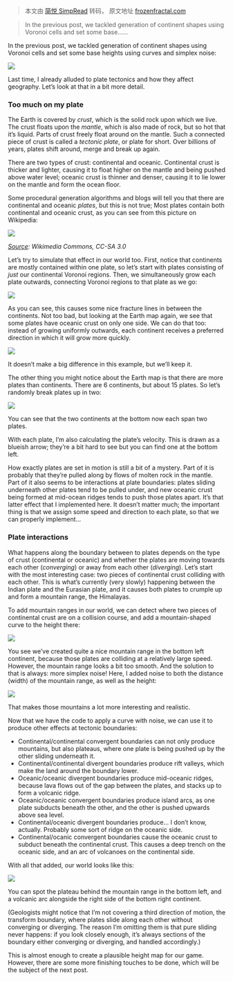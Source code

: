 > 本文由 [简悦 SimpRead](http://ksria.com/simpread/) 转码， 原文地址 [frozenfractal.com](https://frozenfractal.com/blog/2023/11/13/around-the-world-2-plate-tectonics/)

> In the previous post, we tackled generation of continent shapes using Voronoi cells and set some base......

In the previous post, we tackled generation of continent shapes using Voronoi cells and set some base heights using curves and simplex noise:

![](https://frozenfractal.com/blog/2023/11/13/around-the-world-2-plate-tectonics/height_slopes_noise.png)

Last time, I already alluded to plate tectonics and how they affect geography. Let’s look at that in a bit more detail.

### Too much on my plate

The Earth is covered by _crust_, which is the solid rock upon which we live. The crust floats upon the _mantle_, which is also made of rock, but so hot that it’s liquid. Parts of crust freely float around on the mantle. Such a connected piece of crust is called a _tectonic plate_, or plate for short. Over billions of years, plates shift around, merge and break up again.

There are two types of crust: continental and oceanic. Continental crust is thicker and lighter, causing it to float higher on the mantle and being pushed above water level; oceanic crust is thinner and denser, causing it to lie lower on the mantle and form the ocean floor.

Some procedural generation algorithms and blogs will tell you that there are continental and oceanic _plates_, but this is not true; Most plates contain both continental and oceanic crust, as you can see from this picture on Wikipedia:

![](https://frozenfractal.com/blog/2023/11/13/around-the-world-2-plate-tectonics/earth_plates.png)

_[Source](https://commons.wikimedia.org/wiki/File:Tectonic_plates_(2022).svg): Wikimedia Commons, CC-SA 3.0_

Let’s try to simulate that effect in our world too. First, notice that continents are mostly contained within one plate, so let’s start with plates consisting of _just_ our continental Voronoi regions. Then, we simultaneously grow each plate outwards, connecting Voronoi regions to that plate as we go:

![](https://frozenfractal.com/blog/2023/11/13/around-the-world-2-plate-tectonics/plate_regions.png)

As you can see, this causes some nice fracture lines in between the continents. Not too bad, but looking at the Earth map again, we see that some plates have oceanic crust on only one side. We can do that too: instead of growing uniformly outwards, each continent receives a preferred direction in which it will grow more quickly.

![](https://frozenfractal.com/blog/2023/11/13/around-the-world-2-plate-tectonics/plates_biased.png)

It doesn’t make a big difference in this example, but we’ll keep it.

The other thing you might notice about the Earth map is that there are more plates than continents. There are 6 continents, but about 15 plates. So let’s randomly break plates up in two:

![](https://frozenfractal.com/blog/2023/11/13/around-the-world-2-plate-tectonics/plates_broken.png)

You can see that the two continents at the bottom now each span two plates.

With each plate, I’m also calculating the plate’s velocity. This is drawn as a blueish arrow; they’re a bit hard to see but you can find one at the bottom left.

How exactly plates are set in motion is still a bit of a mystery. Part of it is probably that they’re pulled along by flows of molten rock in the mantle. Part of it also seems to be interactions at plate boundaries: plates sliding underneath other plates tend to be pulled under, and new oceanic crust being formed at mid-ocean ridges tends to push those plates apart. It’s that latter effect that I implemented here. It doesn’t matter much; the important thing is that we assign some speed and direction to each plate, so that we can properly implement…

### Plate interactions

What happens along the boundary between to plates depends on the type of crust (continental or oceanic) and whether the plates are moving towards each other (_converging_) or away from each other (_diverging_). Let’s start with the most interesting case: two pieces of continental crust colliding with each other. This is what’s currently (very slowly) happening between the Indian plate and the Eurasian plate, and it causes both plates to crumple up and form a mountain range, the Himalayas.

To add mountain ranges in our world, we can detect where two pieces of continental crust are on a collision course, and add a mountain-shaped curve to the height there:

![](https://frozenfractal.com/blog/2023/11/13/around-the-world-2-plate-tectonics/mountain_range.png)

You see we’ve created quite a nice mountain range in the bottom left continent, because those plates are colliding at a relatively large speed. However, the mountain range looks a bit too smooth. And the solution to that is always: more simplex noise! Here, I added noise to both the distance (width) of the mountain range, as well as the height:

![](https://frozenfractal.com/blog/2023/11/13/around-the-world-2-plate-tectonics/mountain_noise.png)

That makes those mountains a lot more interesting and realistic.

Now that we have the code to apply a curve with noise, we can use it to produce other effects at tectonic boundaries:

*   Continental/continental convergent boundaries can not only produce mountains, but also plateaus, where one plate is being pushed up by the other sliding underneath it.
*   Continental/continental divergent boundaries produce rift valleys, which make the land around the boundary lower.
*   Oceanic/oceanic divergent boundaries produce mid-oceanic ridges, because lava flows out of the gap between the plates, and stacks up to form a volcanic ridge.
*   Oceanic/oceanic convergent boundaries produce island arcs, as one plate subducts beneath the other, and the other is pushed upwards above sea level.
*   Continental/oceanic divergent boundaries produce… I don’t know, actually. Probably some sort of ridge on the oceanic side.
*   Continental/ocanic convergent boundaries cause the oceanic crust to subduct beneath the continental crust. This causes a deep trench on the oceanic side, and an arc of volcanoes on the continental side.

With all that added, our world looks like this:

![](https://frozenfractal.com/blog/2023/11/13/around-the-world-2-plate-tectonics/boundary_effects.png)

You can spot the plateau behind the mountain range in the bottom left, and a volcanic arc alongside the right side of the bottom right continent.

(Geologists might notice that I’m not covering a third direction of motion, the transform boundary, where plates slide along each other without converging or diverging. The reason I’m omitting them is that pure sliding never happens: if you look closely enough, it’s always sections of the boundary either converging or diverging, and handled accordingly.)

This is almost enough to create a plausible height map for our game. However, there are some more finishing touches to be done, which will be the subject of the next post.